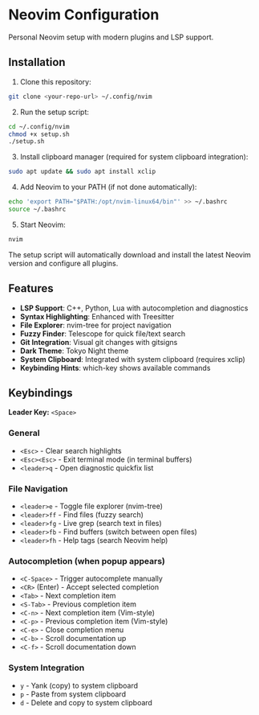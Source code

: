 # Neovim Configuration

Personal Neovim setup with modern plugins and LSP support.

## Installation

1. Clone this repository:
```bash
git clone <your-repo-url> ~/.config/nvim
```

2. Run the setup script:
```bash
cd ~/.config/nvim
chmod +x setup.sh
./setup.sh
```

3. Install clipboard manager (required for system clipboard integration):
```bash
sudo apt update && sudo apt install xclip
```

4. Add Neovim to your PATH (if not done automatically):
```bash
echo 'export PATH="$PATH:/opt/nvim-linux64/bin"' >> ~/.bashrc
source ~/.bashrc
```

5. Start Neovim:
```bash
nvim
```

The setup script will automatically download and install the latest Neovim version and configure all plugins.

## Features

- **LSP Support**: C++, Python, Lua with autocompletion and diagnostics
- **Syntax Highlighting**: Enhanced with Treesitter
- **File Explorer**: nvim-tree for project navigation
- **Fuzzy Finder**: Telescope for quick file/text search
- **Git Integration**: Visual git changes with gitsigns
- **Dark Theme**: Tokyo Night theme
- **System Clipboard**: Integrated with system clipboard (requires xclip)
- **Keybinding Hints**: which-key shows available commands

## Keybindings

**Leader Key:** `<Space>`

### General
- `<Esc>` - Clear search highlights
- `<Esc><Esc>` - Exit terminal mode (in terminal buffers)
- `<leader>q` - Open diagnostic quickfix list

### File Navigation
- `<leader>e` - Toggle file explorer (nvim-tree)
- `<leader>ff` - Find files (fuzzy search)
- `<leader>fg` - Live grep (search text in files)
- `<leader>fb` - Find buffers (switch between open files)
- `<leader>fh` - Help tags (search Neovim help)

### Autocompletion (when popup appears)
- `<C-Space>` - Trigger autocomplete manually
- `<CR>` (Enter) - Accept selected completion
- `<Tab>` - Next completion item
- `<S-Tab>` - Previous completion item
- `<C-n>` - Next completion item (Vim-style)
- `<C-p>` - Previous completion item (Vim-style)
- `<C-e>` - Close completion menu
- `<C-b>` - Scroll documentation up
- `<C-f>` - Scroll documentation down

### System Integration
- `y` - Yank (copy) to system clipboard
- `p` - Paste from system clipboard
- `d` - Delete and copy to system clipboard
